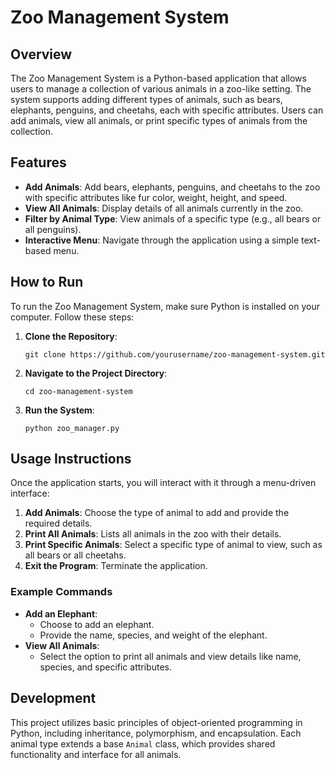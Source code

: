 # Zoo Management System

## Overview
The Zoo Management System is a Python-based application that allows users to manage a collection of various animals in a zoo-like setting. The system supports adding different types of animals, such as bears, elephants, penguins, and cheetahs, each with specific attributes. Users can add animals, view all animals, or print specific types of animals from the collection.

## Features
- **Add Animals**: Add bears, elephants, penguins, and cheetahs to the zoo with specific attributes like fur color, weight, height, and speed.
- **View All Animals**: Display details of all animals currently in the zoo.
- **Filter by Animal Type**: View animals of a specific type (e.g., all bears or all penguins).
- **Interactive Menu**: Navigate through the application using a simple text-based menu.

## How to Run
To run the Zoo Management System, make sure Python is installed on your computer. Follow these steps:

1. **Clone the Repository**:
    ```
    git clone https://github.com/yourusername/zoo-management-system.git
    ```
2. **Navigate to the Project Directory**:
    ```
    cd zoo-management-system
    ```
3. **Run the System**:
    ```
    python zoo_manager.py
    ```

## Usage Instructions
Once the application starts, you will interact with it through a menu-driven interface:
1. **Add Animals**: Choose the type of animal to add and provide the required details.
2. **Print All Animals**: Lists all animals in the zoo with their details.
3. **Print Specific Animals**: Select a specific type of animal to view, such as all bears or all cheetahs.
4. **Exit the Program**: Terminate the application.

### Example Commands
- **Add an Elephant**:
  - Choose to add an elephant.
  - Provide the name, species, and weight of the elephant.
- **View All Animals**:
  - Select the option to print all animals and view details like name, species, and specific attributes.

## Development
This project utilizes basic principles of object-oriented programming in Python, including inheritance, polymorphism, and encapsulation. Each animal type extends a base `Animal` class, which provides shared functionality and interface for all animals.
